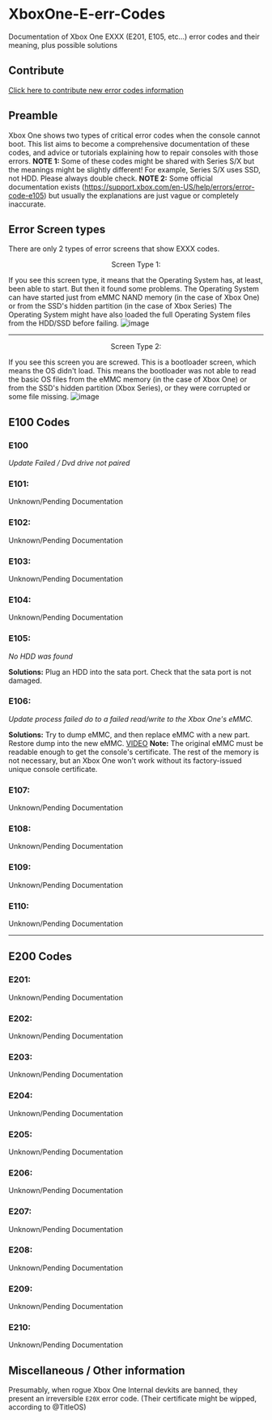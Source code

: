 # XboxOne-E-err-Codes
Documentation of Xbox One EXXX (E201, E105, etc...) error codes and their meaning, plus possible solutions

## Contribute
[Click here to contribute new error codes information](https://github.com/TorusHyperV/XboxOne-E-err-Codes/issues/new)

## Preamble
Xbox One shows two types of critical error codes when the console cannot boot. This list aims to become a comprehensive documentation of these codes, and advice or tutorials explaining how to repair consoles with those errors. 
**NOTE 1:** Some of these codes might be shared with Series S/X but the meanings might be slightly different! For example, Series S/X uses SSD, not HDD. Please always double check.
**NOTE 2:** Some official documentation exists (https://support.xbox.com/en-US/help/errors/error-code-e105) but usually the explanations are just vague or completely inaccurate. 

## Error Screen types
There are only 2 types of error screens that show EXXX codes.

<p align="center">
Screen Type 1:
</p>

If you see this screen type, it means that the Operating System has, at least, been able to start. But then it found some problems.
The Operating System can have started just from eMMC NAND memory (in the case of Xbox One) or from the SSD's hidden partition (in the case of Xbox Series)
The Operating System might have also loaded the full Operating System files from the HDD/SSD before failing.
![image](https://github.com/TorusHyperV/XboxOne-E-err-Codes/assets/100166926/5d67c9db-cf28-42af-95d9-0c7ad63fff18)

---

<p align="center">
Screen Type 2:
</p>

If you see this screen you are screwed. This is a bootloader screen, which means the OS didn't load. This means the bootloader was not able to read the basic OS files from the eMMC memory (in the case of Xbox One) or from the SSD's hidden partition (Xbox Series), or they were corrupted or some file missing.
![image](https://github.com/TorusHyperV/XboxOne-E-err-Codes/assets/100166926/b4b2684b-9c0f-4df0-b4d3-9fdb81fa34fb)

## E100 Codes
### E100
_Update Failed / Dvd drive not paired_

### E101:
Unknown/Pending Documentation

### E102:
Unknown/Pending Documentation

### E103:
Unknown/Pending Documentation

### E104:
Unknown/Pending Documentation

### E105:
_No HDD was found_

**Solutions:** Plug an HDD into the sata port. Check that the sata port is not damaged.

### E106:
_Update process failed do to a failed read/write to the Xbox One's eMMC._

**Solutions:** Try to dump eMMC, and then replace eMMC with a new part. Restore dump into the new eMMC. [VIDEO](https://www.youtube.com/watch?v=XJVitvPhe_M)
**Note:** The original eMMC must be readable enough to get the console's certificate. The rest of the memory is not necessary, but an Xbox One won't work without its factory-issued unique console certificate.

### E107:
Unknown/Pending Documentation

### E108:
Unknown/Pending Documentation

### E109:
Unknown/Pending Documentation

### E110:
Unknown/Pending Documentation

---

## E200 Codes
### E201:
Unknown/Pending Documentation

### E202:
Unknown/Pending Documentation

### E203:
Unknown/Pending Documentation

### E204:
Unknown/Pending Documentation

### E205:
Unknown/Pending Documentation

### E206:
Unknown/Pending Documentation

### E207:
Unknown/Pending Documentation

### E208: 
Unknown/Pending Documentation

### E209:
Unknown/Pending Documentation

### E210: 
Unknown/Pending Documentation

## Miscellaneous / Other information
Presumably, when rogue Xbox One Internal devkits are banned, they present an irreversible `E20X` error code. (Their certificate might be wipped, according to @TitleOS)
